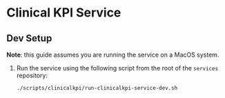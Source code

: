 # Clinical KPI Service

## Dev Setup

**Note**: this guide assumes you are running the service on a MacOS system.

1. Run the service using the following script from the root of the `services` repository:

   ```sh
   ./scripts/clinicalkpi/run-clinicalkpi-service-dev.sh
   ```
